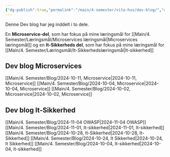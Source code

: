 ```yaml
---
{"dg-publish":true,"permalink":"/main/4-semester/vita-hus/dev-blog/","created":"2024-10-02T09:05:52.700+02:00"}
---
```


Denne Dev blog har jeg inddelt i to dele. 

En **Microservice-del**, som har fokus på mine læringsmål for [[Main/4. Semester/Læringsmål/Microservices læringsmål\|Microservices læringsmål]] og en **It-Sikkerheds del**, som har fokus på mine læringsmål for [[Main/4. Semester/Læringsmål/It-Sikkerhedslæringsmål\|It-sikkerhed]]


## Dev blog Microservices
[[Main/4. Semester/Blog/2024-10-11, Microservice\|2024-10-11, Microservice]]
[[Main/4. Semester/Blog/2024-10-04, Microservice\|2024-10-04, Microservice]]
[[Main/4. Semester/Blog/2024-10-02, Microservice\|2024-10-02, Microservice]]


## Dev blog It-Sikkerhed
[[Main/4. Semester/Blog/2024-11-04 OWASP\|2024-11-04 OWASP]]
[[Main/4. Semester/Blog/2024-11-01, It-sikkerhed\|2024-11-01, It-sikkerhed]]
[[Main/4. Semester/Blog/2024-10-28, It-Sikkerhed\|2024-10-28, It-Sikkerhed]]
[[Main/4. Semester/Blog/2024-10-24, It Sikkerhed\|2024-10-24, It Sikkerhed]]
[[Main/4. Semester/Blog/2024-10-04, It-sikkerhed\|2024-10-04, It-sikkerhed]]